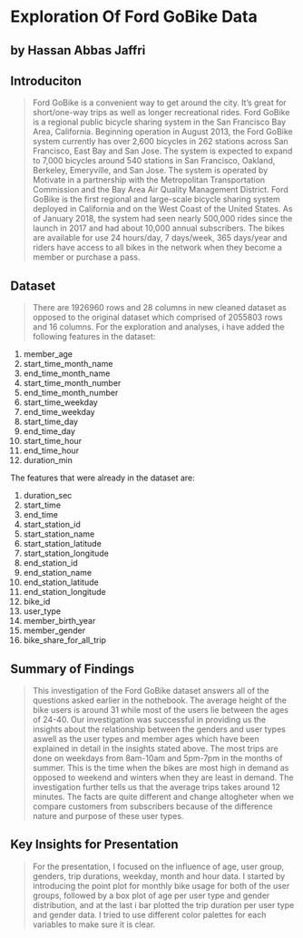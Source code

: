 # Exploration Of Ford GoBike Data
## by Hassan Abbas Jaffri


## Introduciton

> Ford GoBike is a convenient way to get around the city. It’s great for short/one-way trips as well as longer recreational rides. Ford GoBike is a regional public bicycle sharing system in the San Francisco Bay Area, California. Beginning operation in August 2013, the Ford GoBike system currently has over 2,600 bicycles in 262 stations across San Francisco, East Bay and San Jose. The system is expected to expand to 7,000 bicycles around 540 stations in San Francisco, Oakland, Berkeley, Emeryville, and San Jose. The system is operated by Motivate in a partnership with the Metropolitan Transportation Commission and the Bay Area Air Quality Management District. Ford GoBike is the first regional and large-scale bicycle sharing system deployed in California and on the West Coast of the United States. As of January 2018, the system had seen nearly 500,000 rides since the launch in 2017 and had about 10,000 annual subscribers. The bikes are available for use 24 hours/day, 7 days/week, 365 days/year and riders have access to all bikes in the network when they become a member or purchase a pass.


## Dataset

> There are 1926960 rows and 28 columns in new cleaned dataset as opposed to the original dataset which comprised of 2055803 rows and 16 columns. For the exploration and analyses, i have added the following features in the dataset:
1. member_age
2. start_time_month_name
3. end_time_month_name
4. start_time_month_number
5. end_time_month_number
6. start_time_weekday
7. end_time_weekday
8. start_time_day
9. end_time_day
10. start_time_hour
11. end_time_hour
12. duration_min

The features that were already in the dataset are:
1. duration_sec
2. start_time
3. end_time
4. start_station_id
5. start_station_name
6. start_station_latitude
7. start_station_longitude
8. end_station_id
9. end_station_name
10. end_station_latitude
11. end_station_longitude
12. bike_id
13. user_type
14. member_birth_year
15. member_gender
16. bike_share_for_all_trip


## Summary of Findings

> This investigation of the Ford GoBike dataset answers all of the questions asked earlier in the nothebook. The average height of the bike users is around 31 while most of the users lie between the ages of 24-40. Our investigation was successful in providing us the insights about the relationship between the genders and user types aswell as the user types and member ages which have been explained in detail in the insights stated above. The most trips are done on weekdays from 8am-10am and 5pm-7pm in the months of summer. This is the time when the bikes are most high in demand as opposed to weekend and winters when they are least in demand. The investigation further tells us that the average trips takes around 12 minutes. The facts are quite different and change altogheter when we compare customers from subscribers because of the difference nature and purpose of these user types.


## Key Insights for Presentation

> For the presentation, I focused on the influence of age, user group, genders, trip durations, weekday, month and hour data. I started by introducing the point plot for monthly bike usage for both of the user groups, followed by a box plot of age per user type and gender distribution, and at the last i bar plotted the trip duration per user type and gender data.  I tried to use different color palettes for each variables to make sure it is clear.